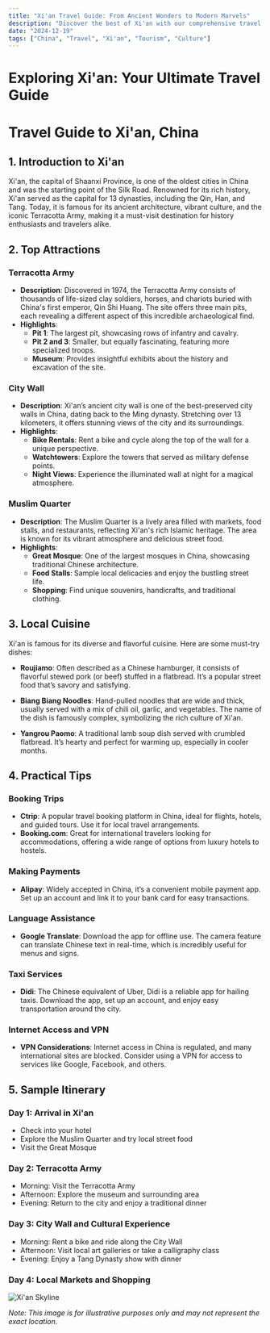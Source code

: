 ```yaml
---
title: "Xi'an Travel Guide: From Ancient Wonders to Modern Marvels"
description: "Discover the best of Xi'an with our comprehensive travel guide. Explore top attractions, savor local cuisine, and get insider tips for an unforgettable Chinese adventure."
date: "2024-12-19"
tags: ["China", "Travel", "Xi'an", "Tourism", "Culture"]
---
```


# Exploring Xi'an: Your Ultimate Travel Guide

# Travel Guide to Xi'an, China

## 1. Introduction to Xi'an
Xi'an, the capital of Shaanxi Province, is one of the oldest cities in China and was the starting point of the Silk Road. Renowned for its rich history, Xi'an served as the capital for 13 dynasties, including the Qin, Han, and Tang. Today, it is famous for its ancient architecture, vibrant culture, and the iconic Terracotta Army, making it a must-visit destination for history enthusiasts and travelers alike.

## 2. Top Attractions

### Terracotta Army
- **Description**: Discovered in 1974, the Terracotta Army consists of thousands of life-sized clay soldiers, horses, and chariots buried with China's first emperor, Qin Shi Huang. The site offers three main pits, each revealing a different aspect of this incredible archaeological find.
- **Highlights**: 
  - **Pit 1**: The largest pit, showcasing rows of infantry and cavalry.
  - **Pit 2 and 3**: Smaller, but equally fascinating, featuring more specialized troops.
  - **Museum**: Provides insightful exhibits about the history and excavation of the site.

### City Wall
- **Description**: Xi'an’s ancient city wall is one of the best-preserved city walls in China, dating back to the Ming dynasty. Stretching over 13 kilometers, it offers stunning views of the city and its surroundings.
- **Highlights**:
  - **Bike Rentals**: Rent a bike and cycle along the top of the wall for a unique perspective.
  - **Watchtowers**: Explore the towers that served as military defense points.
  - **Night Views**: Experience the illuminated wall at night for a magical atmosphere.

### Muslim Quarter
- **Description**: The Muslim Quarter is a lively area filled with markets, food stalls, and restaurants, reflecting Xi'an's rich Islamic heritage. The area is known for its vibrant atmosphere and delicious street food.
- **Highlights**:
  - **Great Mosque**: One of the largest mosques in China, showcasing traditional Chinese architecture.
  - **Food Stalls**: Sample local delicacies and enjoy the bustling street life.
  - **Shopping**: Find unique souvenirs, handicrafts, and traditional clothing.

## 3. Local Cuisine
Xi'an is famous for its diverse and flavorful cuisine. Here are some must-try dishes:

- **Roujiamo**: Often described as a Chinese hamburger, it consists of flavorful stewed pork (or beef) stuffed in a flatbread. It’s a popular street food that’s savory and satisfying.

- **Biang Biang Noodles**: Hand-pulled noodles that are wide and thick, usually served with a mix of chili oil, garlic, and vegetables. The name of the dish is famously complex, symbolizing the rich culture of Xi'an.

- **Yangrou Paomo**: A traditional lamb soup dish served with crumbled flatbread. It’s hearty and perfect for warming up, especially in cooler months.

## 4. Practical Tips

### Booking Trips
- **Ctrip**: A popular travel booking platform in China, ideal for flights, hotels, and guided tours. Use it for local travel arrangements.
- **Booking.com**: Great for international travelers looking for accommodations, offering a wide range of options from luxury hotels to hostels.

### Making Payments
- **Alipay**: Widely accepted in China, it’s a convenient mobile payment app. Set up an account and link it to your bank card for easy transactions.

### Language Assistance
- **Google Translate**: Download the app for offline use. The camera feature can translate Chinese text in real-time, which is incredibly useful for menus and signs.

### Taxi Services
- **Didi**: The Chinese equivalent of Uber, Didi is a reliable app for hailing taxis. Download the app, set up an account, and enjoy easy transportation around the city.

### Internet Access and VPN
- **VPN Considerations**: Internet access in China is regulated, and many international sites are blocked. Consider using a VPN for access to services like Google, Facebook, and others.

## 5. Sample Itinerary

### Day 1: Arrival in Xi'an
- Check into your hotel
- Explore the Muslim Quarter and try local street food
- Visit the Great Mosque

### Day 2: Terracotta Army
- Morning: Visit the Terracotta Army
- Afternoon: Explore the museum and surrounding area
- Evening: Return to the city and enjoy a traditional dinner

### Day 3: City Wall and Cultural Experience
- Morning: Rent a bike and ride along the City Wall
- Afternoon: Visit local art galleries or take a calligraphy class
- Evening: Enjoy a Tang Dynasty show with dinner

### Day 4: Local Markets and Shopping

<img src="https://source.unsplash.com/1600x900/?Xi'an,cityscape" alt="Xi'an Skyline" loading="lazy">

*Note: This image is for illustrative purposes only and may not represent the exact location.*

